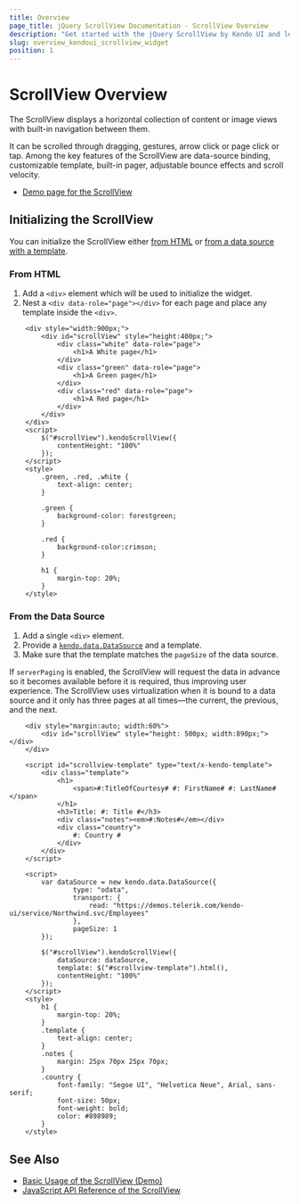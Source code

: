 ```yaml
---
title: Overview
page_title: jQuery ScrollView Documentation - ScrollView Overview
description: "Get started with the jQuery ScrollView by Kendo UI and learn how to create, initialize, and enable the widget."
slug: overview_kendoui_scrollview_widget
position: 1
---
```


# ScrollView Overview

The ScrollView displays a horizontal collection of content or image views with built-in navigation between them.

It can be scrolled through dragging, gestures, arrow click or page click or tap. Among the key features of the ScrollView are data-source binding, customizable template, built-in pager, adjustable bounce effects and scroll velocity.

* [Demo page for the ScrollView](https://demos.telerik.com/kendo-ui/scrollview/index)

## Initializing the ScrollView

You can initialize the ScrollView either [from HTML](#from-html) or [from a data source with a template](#from-the-data-source).

### From HTML

1. Add a `<div>` element which will be used to initialize the widget.
1. Nest a `<div data-role="page"></div>` for each page and place any template inside the `<div>`.

```dojo
    <div style="width:900px;">
        <div id="scrollView" style="height:400px;">
            <div class="white" data-role="page">
                <h1>A White page</h1>
            </div>
            <div class="green" data-role="page">
                <h1>A Green page</h1>
            </div>
            <div class="red" data-role="page">
                <h1>A Red page</h1>
            </div>
        </div>
    </div>
    <script>
        $("#scrollView").kendoScrollView({
            contentHeight: "100%"
        });
    </script>
    <style>
        .green, .red, .white {
            text-align: center;
        }

        .green {
            background-color: forestgreen;
        }

        .red {
            background-color:crimson;
        }

        h1 {
            margin-top: 20%;
        }
    </style>
```

### From the Data Source

1. Add a single `<div>` element.
1. Provide a [`kendo.data.DataSource`](/api/javascript/data/datasource) and a template.
1. Make sure that the template matches the `pageSize` of the data source.

If `serverPaging` is enabled, the ScrollView will request the data in advance so it becomes available before it is required, thus improving user experience. The ScrollView uses virtualization when it is bound to a data source and it only has three pages at all times&mdash;the current, the previous, and the next.

```dojo
    <div style="margin:auto; width:60%">
        <div id="scrollView" style="height: 500px; width:890px;"></div>
    </div>

    <script id="scrollview-template" type="text/x-kendo-template">
        <div class="template">
            <h1>
                <span>#:TitleOfCourtesy# #: FirstName# #: LastName# </span>
            </h1>
            <h3>Title: #: Title #</h3>
            <div class="notes"><em>#:Notes#</em></div>
            <div class="country">
                #: Country #
            </div>
        </div>
    </script>

    <script>
        var dataSource = new kendo.data.DataSource({
                type: "odata",
                transport: {
                    read: "https://demos.telerik.com/kendo-ui/service/Northwind.svc/Employees"
                },
                pageSize: 1
        });

        $("#scrollView").kendoScrollView({
            dataSource: dataSource,
            template: $("#scrollview-template").html(),
            contentHeight: "100%"
        });
    </script>
    <style>
        h1 {
            margin-top: 20%;
        }
        .template {
            text-align: center;
        }
        .notes {
            margin: 25px 70px 25px 70px;
        }
        .country {
            font-family: "Segoe UI", "Helvetica Neue", Arial, sans-serif;
            font-size: 50px;
            font-weight: bold;
            color: #898989;
        }
    </style>
```

## See Also

* [Basic Usage of the ScrollView (Demo)](https://demos.telerik.com/kendo-ui/scrollview/index)
* [JavaScript API Reference of the ScrollView](/api/javascript/ui/scrollview)
